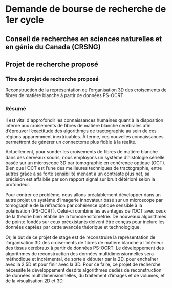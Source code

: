 # Demande de bourse de recherche de 1er cycle

## Conseil de recherches en sciences naturelles et en génie du Canada (CRSNG)

## Projet de recherche proposé

### Titre du projet de recherche proposé

Reconstruction de la représentation de l’organisation 3D des croisements de fibres de matière blanche à partir de données PS-OCRT

### Résumé

Il est vital d'approfondir les connaissances humaines quant à la disposition interne aux croisements de fibres de matière blanche cérébrales afin d’éprouver l’exactitude des algorithmes de tractographie au sein de ces régions apparemment inextricables. À terme, ces nouvelles connaissances permettront de générer un connectome plus fidèle à la réalité.

Actuellement, pour sonder les croisements de fibres de matière blanche dans des cerveaux souris, nous employons un système d’histologie sérielle basée sur un microscope 3D par tomographie en cohérence optique (OCT). Bien que l’OCT est l’une des meilleures techniques de tractographie, entre autres grâce à sa forte sensibilité menant à un contraste plus net, sa précision est affaiblie par son rapport signal sur bruit détérioré selon la profondeur.

Pour contrer ce problème, nous allons préalablement développer dans un autre projet un système d’imagerie innovateur basé sur un microscope par tomographie de la réfraction par cohérence optique sensible à la polarisation (PS-OCRT). Celui-ci combine les avantages de l’OCT avec ceux de la théorie bien établie de la tomodensitométrie. De nouveaux algorithmes de pointe fondés sur ceux préexistants doivent être conçus pour inclure les données captées par cette avancée théorique et technologique.

Or, le but de ce projet de stage est de reconstruire la représentation de l’organisation 3D des croisements de fibres de matière blanche à l’intérieur des tissus cérébraux à partir de données PS-OCRT. Le développement des algorithmes de reconstruction des données multidimensionnelles sera méthodique et incrémental, de sorte à débuter par la 2D, pour enchaîner avec la 2,5D et pour finir avec la 3D. Pour ce faire, ce projet de recherche nécessite le développement desdits algorithmes dédiés de reconstruction de données multidimensionnelles, du traitement d’images et de volumes, et de la visualisation 2D et 3D.
